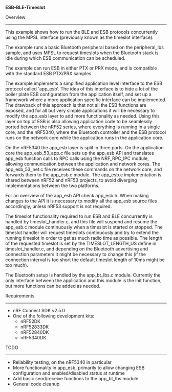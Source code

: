**ESB-BLE-Timeslot**

Overview
********
This example shows how to run the BLE and ESB protocols concurrently using the MPSL interface (previously known as the timeslot interface). 

The example runs a basic Bluetooth peripheral based on the peripheral_lbs sample, and uses MPSL to request timeslots when the Bluetooth stack is idle during which ESB communication can be scheduled. 

The example can run ESB in either PTX or PRX mode, and is compatible with the standard ESB PTX/PRX samples.  

The example implements a simplified application level interface to the ESB protocol called 'app_esb'. 
The idea of this interface is to hide a lot of the boiler plate ESB configuration from the application itself, and set up a framework where a more application specific interface can be implemented. The drawback of this approach is that not all the ESB functions are exposed, and for all but very simple applications it will be necessary to modify the app_esb layer to add more functionality as needed. 
Using this layer on top of ESB is also allowing application code to be seamlessly ported between the nRF52 series, where everything is running in a single core, and the nRF5340, where the Bluetooth controller and the ESB protocol runs on the network core while the application runs in the application core. 

On the nRF5340 the app_esb layer is split in three parts. On the application core the app_esb_53_app.c file sets up the app_esb API and translates app_esb function calls to RPC calls using the NRF_RPC_IPC module, allowing communication between the application and network cores. The app_esb_53_net.c file receives these commands on the network core, and forwards them to the app_esb.c module. The app_esb.c implementation is shared between nRF52 and nRF53 projects, to avoid diverging implementations between the two platforms. 

For an overview of the app_esb API check app_esb.h. When making changes to the API it is necessary to modify all the app_esb source files accordingly, unless nRF53 support is not required.  

The timeslot functionality required to run ESB and BLE concurrently is handled by timeslot_handler.c, and this file will suspend and resume the app_esb.c module continuously when a timeslot is started or stopped. The timeslot handler will request timeslots continuously and try to extend the running timeslot in order to get as much radio time as possible. 
The length of the requested timeslot is set by the TIMESLOT_LENGTH_US define in timeslot_handler.c, and depending on the Bluetooth advertising and connection parameters it might be necessary to change this (if the connection interval is too short the default timeslot length of 10ms might be too much). 

The Bluetooth setup is handled by the app_bt_lbs.c module. Currently the only interface between the application and this module is the init function, but more functions can be added as needed. 

Requirements
************

- nRF Connect SDK v2.5.0
- One of the following development kits:
    - nRF52DK
    - nRF52833DK
    - nRF52840DK
    - nRF5340DK

TODO
****

- Reliability testing, on the nRF5340 in particular
- More functionality in app_esb, primarily to allow changing ESB configuration and enabled/disabled status at runtime
- Add basic send/receive functions to the app_bt_lbs module
- General code cleanup